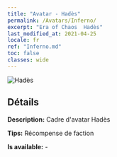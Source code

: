 ```yaml
---
title: "Avatar - Hadès"
permalink: /Avatars/Inferno/
excerpt: "Era of Chaos  Hadès"
last_modified_at: 2021-04-25
locale: fr
ref: "Inferno.md"
toc: false
classes: wide
---
```

 ![Hadès](/images/a/avatarFrame_3.png)

## Détails

 **Description:** Cadre d'avatar Hadès 

 **Tips:** Récompense de faction 

 **Is available:**  - 

